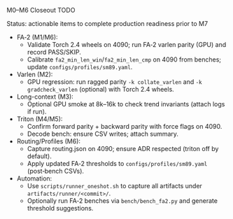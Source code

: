 M0–M6 Closeout TODO

Status: actionable items to complete production readiness prior to M7

- FA‑2 (M1/M6):
  - Validate Torch 2.4 wheels on 4090; run FA‑2 varlen parity (GPU) and record PASS/SKIP.
  - Calibrate `fa2_min_len_win`/`fa2_min_len_cmp` on 4090 from benches; update `configs/profiles/sm89.yaml`.
- Varlen (M2):
  - GPU regression: run ragged parity `-k collate_varlen` and `-k gradcheck_varlen` (optional) with Torch 2.4 wheels.
- Long-context (M3):
  - Optional GPU smoke at 8k–16k to check trend invariants (attach logs if run).
- Triton (M4/M5):
  - Confirm forward parity + backward parity with force flags on 4090.
  - Decode bench: ensure CSV writes; attach summary.
- Routing/Profiles (M6):
  - Capture routing.json on 4090; ensure ADR respected (triton off by default).
  - Apply updated FA‑2 thresholds to `configs/profiles/sm89.yaml` (post‑bench CSVs).
- Automation:
  - Use `scripts/runner_oneshot.sh` to capture all artifacts under `artifacts/runner/<commit>/`.
  - Optionally run FA‑2 benches via `bench/bench_fa2.py` and generate threshold suggestions.

